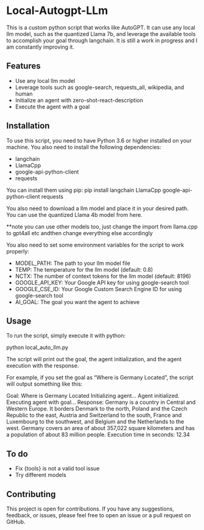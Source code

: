 # Local-Autogpt-LLm
This is a custom python script that works like AutoGPT. It can use any local llm model, such as the quantized Llama 7b, and leverage the available tools to accomplish your goal through langchain. It is still a work in progress and I am constantly improving it.

## Features

- Use any local llm model
- Leverage tools such as google-search, requests_all, wikipedia, and human
- Initialize an agent with zero-shot-react-description
- Execute the agent with a goal

## Installation

To use this script, you need to have Python 3.6 or higher installed on your machine. You also need to install the following dependencies:

- langchain
- LlamaCpp
- google-api-python-client
- requests

You can install them using pip:
pip install langchain LlamaCpp google-api-python-client requests


You also need to download a llm model and place it in your desired path. You can use the quantized Llama 4b model from here.

**note you can use other models too, just change the import from llama.cpp to gpt4all etc andthen change everything else accordingly
 
You also need to set some environment variables for the script to work properly:

- MODEL_PATH: The path to your llm model file
- TEMP: The temperature for the llm model (default: 0.8)
- NCTX: The number of context tokens for the llm model (default: 8196)
- GOOGLE_API_KEY: Your Google API key for using google-search tool
- GOOGLE_CSE_ID: Your Google Custom Search Engine ID for using google-search tool
- AI_GOAL: The goal you want the agent to achieve

## Usage

To run the script, simply execute it with python:

python local_auto_llm.py

The script will print out the goal, the agent initialization, and the agent execution with the response.

For example, if you set the goal as “Where is Germany Located”, the script will output something like this:

Goal: Where is Germany Located
Initializing agent...
Agent initialized.
Executing agent with goal...
Response: Germany is a country in Central and Western Europe. It borders Denmark to the north, Poland and the Czech Republic to the east, Austria and Switzerland to the south, France and Luxembourg to the southwest, and Belgium and the Netherlands to the west. Germany covers an area of about 357,022 square kilometers and has a population of about 83 million people.
Execution time in seconds: 12.34

## To do
- Fix {tools} is not a valid tool issue
- Try different models

## Contributing

This project is open for contributions. If you have any suggestions, feedback, or issues, please feel free to open an issue or a pull request on GitHub.




